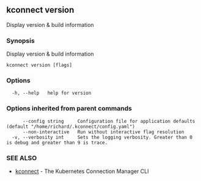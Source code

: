 ## kconnect version

Display version & build information

### Synopsis

Display version & build information

```
kconnect version [flags]
```

### Options

```
  -h, --help   help for version
```

### Options inherited from parent commands

```
      --config string     Configuration file for application defaults (default "/home/richard/.kconnect/config.yaml")
      --non-interactive   Run without interactive flag resolution
  -v, --verbosity int     Sets the logging verbosity. Greater than 0 is debug and greater than 9 is trace.
```

### SEE ALSO

* [kconnect](index.md)	 - The Kubernetes Connection Manager CLI

